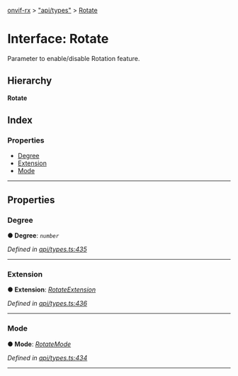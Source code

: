 [onvif-rx](../README.md) > ["api/types"](../modules/_api_types_.md) > [Rotate](../interfaces/_api_types_.rotate.md)

# Interface: Rotate

Parameter to enable/disable Rotation feature.

## Hierarchy

**Rotate**

## Index

### Properties

* [Degree](_api_types_.rotate.md#degree)
* [Extension](_api_types_.rotate.md#extension)
* [Mode](_api_types_.rotate.md#mode)

---

## Properties

<a id="degree"></a>

###  Degree

**● Degree**: *`number`*

*Defined in [api/types.ts:435](https://github.com/patrickmichalina/onvif-rx/blob/d62cee9/src/api/types.ts#L435)*

___
<a id="extension"></a>

###  Extension

**● Extension**: *[RotateExtension](_api_types_.rotateextension.md)*

*Defined in [api/types.ts:436](https://github.com/patrickmichalina/onvif-rx/blob/d62cee9/src/api/types.ts#L436)*

___
<a id="mode"></a>

###  Mode

**● Mode**: *[RotateMode](../enums/_api_types_.rotatemode.md)*

*Defined in [api/types.ts:434](https://github.com/patrickmichalina/onvif-rx/blob/d62cee9/src/api/types.ts#L434)*

___

